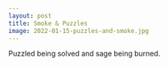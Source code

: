 ```yaml
---
layout: post
title: Smoke & Puzzles
image: 2022-01-15-puzzles-and-smoke.jpg
---
```


Puzzled being solved and sage being burned.



